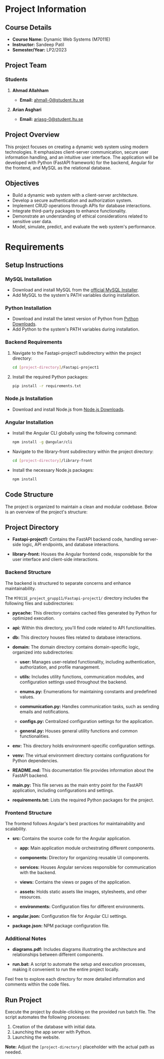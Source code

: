 # Project Information

## Course Details

- **Course Name:** Dynamic Web Systems (M7011E)
- **Instructor:** Sandeep Patil
- **Semester/Year:** LP2/2023

## Project Team

### Students

1. **Ahmad Allahham**
   - **Email:** ahmall-0@student.ltu.se

2. **Arian Asghari**
   - **Email:** ariasg-0@student.ltu.se


## Project Overview

This project focuses on creating a dynamic web system using modern technologies. It emphasizes client-server communication, secure user information handling, and an intuitive user interface. The application will be developed with Python (FastAPI framework) for the backend, Angular for the frontend, and MySQL as the relational database.

## Objectives

- Build a dynamic web system with a client-server architecture.
- Develop a secure authentication and authorization system.
- Implement CRUD operations through APIs for database interactions.
- Integrate third-party packages to enhance functionality.
- Demonstrate an understanding of ethical considerations related to sensitive user data.
- Model, simulate, predict, and evaluate the web system's performance.

# Requirements

## Setup Instructions

### MySQL Installation

- Download and install MySQL from the [official MySQL Installer](https://dev.mysql.com/downloads/installer/).
- Add MySQL to the system's PATH variables during installation.

### Python Installation

- Download and install the latest version of Python from [Python Downloads](https://www.python.org/downloads/).
- Add Python to the system's PATH variables during installation.

### Backend Requirements

1. Navigate to the Fastapi-project1 subdirectory within the project directory:
    ```bash
    cd [project-directory]/Fastapi-project1
    ```

2. Install the required Python packages:
    ```bash
    pip install -r requirements.txt
    ```

### Node.js Installation

- Download and install Node.js from [Node.js Downloads](https://nodejs.org/en/download/).

### Angular Installation

- Install the Angular CLI globally using the following command:
    ```bash
    npm install -g @angular/cli
    ```

- Navigate to the library-front subdirectory within the project directory:
    ```bash
    cd [project-directory]/library-front
    ```

- Install the necessary Node.js packages:
    ```bash
    npm install
    ```

## Code Structure

The project is organized to maintain a clean and modular codebase. Below is an overview of the project's structure:

## Project Directory

- **Fastapi-project1:** Contains the FastAPI backend code, handling server-side logic, API endpoints, and database interactions.

- **library-front:** Houses the Angular frontend code, responsible for the user interface and client-side interactions.

### Backend Structure

The backend is structured to separate concerns and enhance maintainability.


The `M7011E_project_grupp11/Fastapi-project1/` directory includes the following files and subdirectories:

- **__pycache__:** This directory contains cached files generated by Python for optimized execution.

- **api:** Within this directory, you'll find code related to API functionalities.

- **db:** This directory houses files related to database interactions.

- **domain:** The domain directory contains domain-specific logic, organized into subdirectories:

  - **user:** Manages user-related functionality, including authentication, authorization, and profile management.

  - **utils:** Includes utility functions, communication modules, and configuration settings used throughout the backend.

  - **enums.py:** Enumerations for maintaining constants and predefined values.

  - **communication.py:** Handles communication tasks, such as sending emails and notifications.

  - **configs.py:** Centralized configuration settings for the application.

  - **general.py:** Houses general utility functions and common functionalities.

- **env:** This directory holds environment-specific configuration settings.

- **venv:** The virtual environment directory contains configurations for Python dependencies.

- **README.md:** This documentation file provides information about the FastAPI backend.

- **main.py:** This file serves as the main entry point for the FastAPI application, including configurations and settings.

- **requirements.txt:** Lists the required Python packages for the project.
  
### Frontend Structure

The frontend follows Angular's best practices for maintainability and scalability.

- **src:** Contains the source code for the Angular application.

  - **app:** Main application module orchestrating different components.

  - **components:** Directory for organizing reusable UI components.

  - **services:** Houses Angular services responsible for communication with the backend.

  - **views:** Contains the views or pages of the application.

  - **assets:** Holds static assets like images, stylesheets, and other resources.

  - **environments:** Configuration files for different environments.

- **angular.json:** Configuration file for Angular CLI settings.

- **package.json:** NPM package configuration file.

### Additional Notes

- **diagrams.pdf:** Includes diagrams illustrating the architecture and relationships between different components.

- **run.bat:** A script to automate the setup and execution processes, making it convenient to run the entire project locally.

Feel free to explore each directory for more detailed information and comments within the code files.

## Run Project

Execute the project by double-clicking on the provided run batch file. The script automates the following processes:

1. Creation of the database with initial data.
2. Launching the app server with Python.
3. Launching the website.

**Note:** Adjust the `[project-directory]` placeholder with the actual path as needed.
